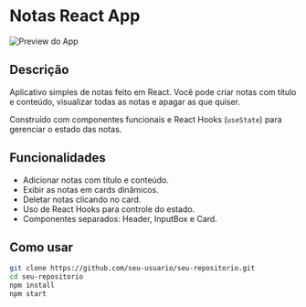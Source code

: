 # Notas React App

![Preview do App](public/assets/image.png)

## Descrição

Aplicativo simples de notas feito em React. Você pode criar notas com título e conteúdo, visualizar todas as notas e apagar as que quiser.

Construído com componentes funcionais e React Hooks (`useState`) para gerenciar o estado das notas.

## Funcionalidades

- Adicionar notas com título e conteúdo.
- Exibir as notas em cards dinâmicos.
- Deletar notas clicando no card.
- Uso de React Hooks para controle do estado.
- Componentes separados: Header, InputBox e Card.

## Como usar

```bash
git clone https://github.com/seu-usuario/seu-repositorio.git
cd seu-repositorio
npm install
npm start
